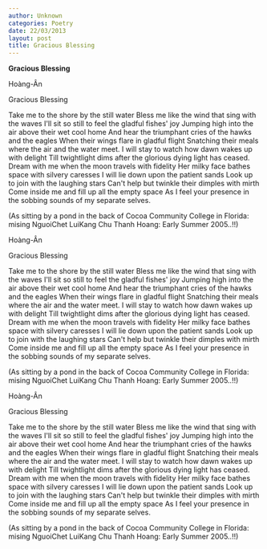 ```yaml
---
author: Unknown
categories: Poetry
date: 22/03/2013
layout: post
title: Gracious Blessing
---
```


**Gracious Blessing**

Hoàng-Ân

Gracious Blessing


Take me to the shore by the still water
Bless me like the wind that sing with the waves
I'll sit so still to feel the gladful fishes' joy
Jumping high into the air above their wet cool home
And hear the triumphant cries of the hawks and the eagles
When their wings flare in gladful flight
Snatching their meals where the air and the water meet.
I will stay to watch how dawn wakes up with delight
Till twightlight dims after the glorious dying light has ceased.
Dream with me when the moon travels with fidelity
Her milky face bathes space with silvery caresses
I will lie down upon the patient sands
Look up to join with the laughing stars
Can't help but twinkle their dimples with mirth
Come inside me and fill up all the empty space
As I feel your presence in the sobbing sounds of my separate selves.


(As sitting by a pond in the back of Cocoa Community College in Florida:
 mising NguoiChet LuiKang Chu Thanh Hoang: Early Summer 2005..!!)

Hoàng-Ân

Gracious Blessing


Take me to the shore by the still water
Bless me like the wind that sing with the waves
I'll sit so still to feel the gladful fishes' joy
Jumping high into the air above their wet cool home
And hear the triumphant cries of the hawks and the eagles
When their wings flare in gladful flight
Snatching their meals where the air and the water meet.
I will stay to watch how dawn wakes up with delight
Till twightlight dims after the glorious dying light has ceased.
Dream with me when the moon travels with fidelity
Her milky face bathes space with silvery caresses
I will lie down upon the patient sands
Look up to join with the laughing stars
Can't help but twinkle their dimples with mirth
Come inside me and fill up all the empty space
As I feel your presence in the sobbing sounds of my separate selves.


(As sitting by a pond in the back of Cocoa Community College in Florida:
 mising NguoiChet LuiKang Chu Thanh Hoang: Early Summer 2005..!!)

Hoàng-Ân

Gracious Blessing


Take me to the shore by the still water
Bless me like the wind that sing with the waves
I'll sit so still to feel the gladful fishes' joy
Jumping high into the air above their wet cool home
And hear the triumphant cries of the hawks and the eagles
When their wings flare in gladful flight
Snatching their meals where the air and the water meet.
I will stay to watch how dawn wakes up with delight
Till twightlight dims after the glorious dying light has ceased.
Dream with me when the moon travels with fidelity
Her milky face bathes space with silvery caresses
I will lie down upon the patient sands
Look up to join with the laughing stars
Can't help but twinkle their dimples with mirth
Come inside me and fill up all the empty space
As I feel your presence in the sobbing sounds of my separate selves.


(As sitting by a pond in the back of Cocoa Community College in Florida:
 mising NguoiChet LuiKang Chu Thanh Hoang: Early Summer 2005..!!)
